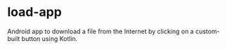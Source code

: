 # load-app
Android app to download a file from the Internet by clicking on a custom-built button using Kotlin.
